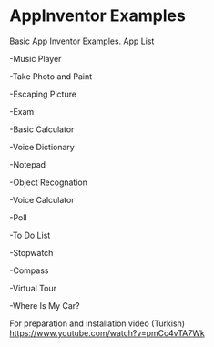 # AppInventor Examples
Basic App Inventor Examples.
App List

  -Music Player
  
  -Take Photo and Paint
  
  -Escaping Picture
  
  -Exam
  
  -Basic Calculator
  
  -Voice Dictionary
  
  -Notepad
  
  -Object Recognation
  
  -Voice Calculator
  
  -Poll
  
  -To Do List
  
  -Stopwatch
  
  -Compass
  
  -Virtual Tour
  
  -Where Is My Car?
  
  For preparation and installation video (Turkish) https://www.youtube.com/watch?v=pmCc4vTA7Wk
